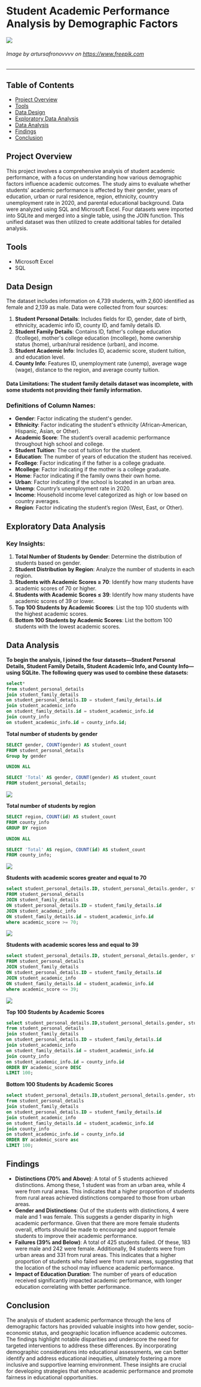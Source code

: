 # Student Academic Performance Analysis by Demographic Factors

![](intro_image.jpg)
###### Image by artursafronovvvv on https://www.freepik.com
---

## Table of Contents
- [Project Overview](#project-overview)
- [Tools](#tools)
- [Data Design](#data-design)
- [Exploratory Data Analysis](#exploratory-data-analysis)
- [Data Analysis](#data-analysis)
- [Findings](#findings)
- [Conclusion](#conclusion)  

## Project Overview
This project involves a comprehensive analysis of student academic performance, with a focus on understanding how various demographic factors influence academic outcomes. The study aims to evaluate whether students' academic performance is affected by their gender, years of education, urban or rural residence, region, ethnicity, country unemployment rate in 2020, and parental educational background. 
Data were analyzed using SQL and Microsoft Excel. Four datasets were imported into SQLite and merged into a single table, using the JOIN function. This unified dataset was then utilized to create additional tables for detailed analysis.

## Tools
- Microsoft Excel
- SQL

## Data Design

The dataset includes information on 4,739 students, with 2,600 identified as female and 2,139 as male. Data were collected from four sources:
1. **Student Personal Details**: Includes fields for ID, gender, date of birth, ethnicity, academic info ID, county ID, and family details ID.
2. **Student Family Details**: Contains ID, father's college education (fcollege), mother's college education (mcollege), home ownership status (home), urban/rural residence (urban), and income.
3. **Student Academic Info**: Includes ID, academic score, student tuition, and education level.
4. **County Info**: Features ID, unemployment rate (unemp), average wage (wage), distance to the region, and average county tuition.

#### **Data Limitations**: The student family details dataset was incomplete, with some students not providing their family information.

### **Definitions of Column Names**:

-	**Gender**: Factor indicating the student's gender.
-	**Ethnicity**: Factor indicating the student's ethnicity (African-American, Hispanic, Asian, or Other).
-	**Academic Score**: The student’s overall academic performance throughout high school and college.
-	**Student Tuition**: The cost of tuition for the student.
-	**Education**: The number of years of education the student has received.
-	**Fcollege**: Factor indicating if the father is a college graduate.
-	**Mcollege**: Factor indicating if the mother is a college graduate.
-	**Home**: Factor indicating if the family owns their own home.
-	**Urban**: Factor indicating if the school is located in an urban area.
-	**Unemp**: Country’s unemployment rate in 2020.
-	**Income**: Household income level categorized as high or low based on country averages.
-	**Region**: Factor indicating the student’s region (West, East, or Other).

## Exploratory Data Analysis

### **Key Insights**:

1.	**Total Number of Students by Gender**: Determine the distribution of students based on gender.
2.	**Student Distribution by Region**: Analyze the number of students in each region.
3.	**Students with Academic Scores ≥ 70**: Identify how many students have academic scores of 70 or higher.
4.	**Students with Academic Scores ≤ 39**: Identify how many students have academic scores of 39 or lower.
5.	**Top 100 Students by Academic Scores**: List the top 100 students with the highest academic scores.
6.	**Bottom 100 Students by Academic Scores**: List the bottom 100 students with the lowest academic scores.

## Data Analysis

**To begin the analysis, I joined the four datasets—Student Personal Details, Student Family Details, Student Academic Info, and County Info—using SQLite. The following query was used to combine these datasets:**

```sql
select*
from student_personal_details
join student_family_details
on student_personal_details.ID = student_family_details.id
join student_academic_info
on student_family_details.id = student_academic_info.id
join county_info
on student_academic_info.id = county_info.id;
```

**Total number of students by gender**

```sql
SELECT gender, COUNT(gender) AS student_count
FROM student_personal_details
Group by gender

UNION ALL

SELECT 'Total' AS gender, COUNT(gender) AS student_count
FROM student_personal_details;
```

![](total_no_of_students_by_gender.png)

**Total number of students by region**

```sql
SELECT region, COUNT(id) AS student_count
FROM county_info
GROUP BY region

UNION ALL

SELECT 'Total' AS region, COUNT(id) AS student_count
FROM county_info;
```

![](total_no_of_students_by_region.png)

**Students with academic scores greater and equal to 70**

```sql
select student_personal_details.ID, student_personal_details.gender, student_academic_info.academic_score, student_academic_info.education, student_family_details.urban     
FROM student_personal_details
JOIN student_family_details
ON student_personal_details.ID = student_family_details.id
JOIN student_academic_info
ON student_family_details.id = student_academic_info.id
where academic_score >= 70;
```

![](students_with_academic_score_greater_and_equal_to_70.png)

**Students with academic scores less and equal to 39**

```sql
select student_personal_details.ID, student_personal_details.gender, student_academic_info.academic_score, student_academic_info.education, student_family_details.urban     
FROM student_personal_details
JOIN student_family_details
ON student_personal_details.ID = student_family_details.id
JOIN student_academic_info
ON student_family_details.id = student_academic_info.id
where academic_score <= 39;
```

![](Students_with_academic_scores_less_and_equal_to_39.png)


**Top 100 Students by Academic Scores**

```sql
select student_personal_details.ID,student_personal_details.gender, student_academic_info.academic_score, county_info.unemp, county_info.region, student_family_details.urban, student_personal_details.ethnicity
from student_personal_details
join student_family_details
on student_personal_details.ID = student_family_details.id
join student_academic_info
on student_family_details.id = student_academic_info.id
join county_info
on student_academic_info.id = county_info.id
ORDER BY academic_score DESC
LIMIT 100;
```

**Bottom 100 Students by Academic Scores**

```sql
select student_personal_details.ID,student_personal_details.gender, student_academic_info.academic_score, county_info.unemp, county_info.region, student_family_details.urban, student_personal_details.ethnicity
from student_personal_details
join student_family_details
on student_personal_details.ID = student_family_details.id
join student_academic_info
on student_family_details.id = student_academic_info.id
join county_info
on student_academic_info.id = county_info.id
ORDER BY academic_score asc
LIMIT 100;
```

## Findings

- **Distinctions (70% and Above)**: A total of 5 students achieved distinctions. Among these, 1 student was from an urban area, while 4 were from rural areas. This indicates that a higher proportion of students from rural areas achieved distinctions compared to those from urban areas.
- **Gender and Distinctions**: Out of the students with distinctions, 4 were male and 1 was female. This suggests a gender disparity in high academic performance. Given that there are more female students overall, efforts should be made to encourage and support female students to improve their academic performance.
- **Failures (39% and Below)**: A total of 425 students failed. Of these, 183 were male and 242 were female. Additionally, 94 students were from urban areas and 331 from rural areas. This indicates that a higher proportion of students who failed were from rural areas, suggesting that the location of the school may influence academic performance.
- **Impact of Education Duration**: The number of years of education received significantly impacted academic performance, with longer education correlating with better performance.

## Conclusion

The analysis of student academic performance through the lens of demographic factors has provided valuable insights into how gender, socio-economic status, and geographic location influence academic outcomes. The findings highlight notable disparities and underscore the need for targeted interventions to address these differences. By incorporating demographic considerations into educational assessments, we can better identify and address educational inequities, ultimately fostering a more inclusive and supportive learning environment. These insights are crucial for developing strategies that enhance academic performance and promote fairness in educational opportunities.

